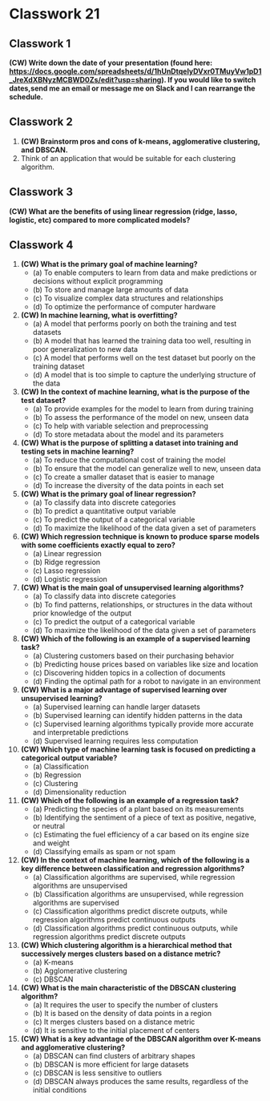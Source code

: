 # Classwork 21

## Classwork 1
**(CW) Write down the date of your presentation (found here: https://docs.google.com/spreadsheets/d/1hUnDtqelyDVxr0TMuyVw1pD1_JreXdXBNyzMCBWD0Zs/edit?usp=sharing).
If you would like to switch dates,send me an email or message me on Slack and I can rearrange the schedule.**

## Classwork 2

1. **(CW) Brainstorm pros and cons of k-means, agglomerative clustering, and DBSCAN.**
2. Think of an application that would be suitable for each clustering algorithm.

## Classwork 3

**(CW) What are the benefits of using linear regression (ridge, lasso, logistic, etc) compared to more complicated models?**

## Classwork 4

1. **(CW) What is the primary goal of machine learning?**
   * (a) To enable computers to learn from data and make predictions or decisions without explicit programming
   * (b) To store and manage large amounts of data
   * (c) To visualize complex data structures and relationships
   * (d) To optimize the performance of computer hardware
1. **(CW) In machine learning, what is overfitting?**
   * (a) A model that performs poorly on both the training and test datasets
   * (b) A model that has learned the training data too well, resulting in poor generalization to new data
   * (c) A model that performs well on the test dataset but poorly on the training dataset
   * (d) A model that is too simple to capture the underlying structure of the data
1. **(CW) In the context of machine learning, what is the purpose of the test dataset?**
   * (a) To provide examples for the model to learn from during training
   * (b) To assess the performance of the model on new, unseen data
   * (c) To help with variable selection and preprocessing
   * (d) To store metadata about the model and its parameters
1. **(CW) What is the purpose of splitting a dataset into training and testing sets in machine learning?**
   * (a) To reduce the computational cost of training the model
   * (b) To ensure that the model can generalize well to new, unseen data
   * (c) To create a smaller dataset that is easier to manage
   * (d) To increase the diversity of the data points in each set
1. **(CW) What is the primary goal of linear regression?**
   * (a) To classify data into discrete categories
   * (b) To predict a quantitative output variable
   * (c) To predict the output of a categorical variable
   * (d) To maximize the likelihood of the data given a set of parameters
1. **(CW) Which regression technique is known to produce sparse models with some coefficients exactly equal to zero?**
   * (a) Linear regression   
   * (b) Ridge regression
   * (c) Lasso regression
   * (d) Logistic regression
1. **(CW) What is the main goal of unsupervised learning algorithms?**
   * (a) To classify data into discrete categories
   * (b) To find patterns, relationships, or structures in the data without prior knowledge of the output
   * (c) To predict the output of a categorical variable
   * (d) To maximize the likelihood of the data given a set of parameters
1. **(CW) Which of the following is an example of a supervised learning task?**
   * (a) Clustering customers based on their purchasing behavior
   * (b) Predicting house prices based on variables like size and location
   * (c) Discovering hidden topics in a collection of documents
   * (d) Finding the optimal path for a robot to navigate in an environment
1. **(CW) What is a major advantage of supervised learning over unsupervised learning?**
   * (a) Supervised learning can handle larger datasets
   * (b) Supervised learning can identify hidden patterns in the data
   * (c) Supervised learning algorithms typically provide more accurate and interpretable predictions
   * (d) Supervised learning requires less computation
1. **(CW) Which type of machine learning task is focused on predicting a categorical output variable?**
   * (a) Classification
   * (b) Regression
   * (c) Clustering
   * (d) Dimensionality reduction
1. **(CW) Which of the following is an example of a regression task?**
   * (a) Predicting the species of a plant based on its measurements
   * (b) Identifying the sentiment of a piece of text as positive, negative, or neutral
   * (c) Estimating the fuel efficiency of a car based on its engine size and weight
   * (d) Classifying emails as spam or not spam
1. **(CW) In the context of machine learning, which of the following is a key difference between classification and regression algorithms?**
   * (a) Classification algorithms are supervised, while regression algorithms are unsupervised
   * (b) Classification algorithms are unsupervised, while regression algorithms are supervised
   * (c) Classification algorithms predict discrete outputs, while regression algorithms predict continuous outputs
   * (d) Classification algorithms predict continuous outputs, while regression algorithms predict discrete outputs
1. **(CW) Which clustering algorithm is a hierarchical method that successively merges clusters based on a distance metric?**
   * (a) K-means
   * (b) Agglomerative clustering
   * (c) DBSCAN
1. **(CW) What is the main characteristic of the DBSCAN clustering algorithm?**
   * (a) It requires the user to specify the number of clusters
   * (b) It is based on the density of data points in a region
   * (c) It merges clusters based on a distance metric
   * (d) It is sensitive to the initial placement of centers
1. **(CW) What is a key advantage of the DBSCAN algorithm over K-means and agglomerative clustering?**
   * (a) DBSCAN can find clusters of arbitrary shapes
   * (b) DBSCAN is more efficient for large datasets
   * (c) DBSCAN is less sensitive to outliers
   * (d) DBSCAN always produces the same results, regardless of the initial conditions
